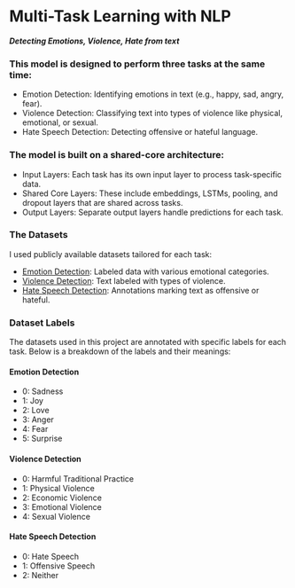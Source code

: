 # Multi-Task Learning with NLP
***Detecting Emotions, Violence, Hate from text***
### This model is designed to perform three tasks at the same time:

* Emotion Detection: Identifying emotions in text (e.g., happy, sad, angry, fear).
* Violence Detection: Classifying text into types of violence like physical, emotional, or sexual.
* Hate Speech Detection: Detecting offensive or hateful language.

### The model is built on a shared-core architecture:

* Input Layers: Each task has its own input layer to process task-specific data.
* Shared Core Layers: These include embeddings, LSTMs, pooling, and dropout layers that are shared across tasks.
* Output Layers: Separate output layers handle predictions for each task.

### The Datasets
I used publicly available datasets tailored for each task:

* [Emotion Detection](https://www.kaggle.com/datasets/nelgiriyewithana/emotions): Labeled data with various emotional categories.
* [Violence Detection](https://www.kaggle.com/datasets/gauravduttakiit/gender-based-violence-tweet-classification?select=Train.csv): Text labeled with types of violence.
* [Hate Speech Detection](https://www.kaggle.com/datasets/mrmorj/hate-speech-and-offensive-language-dataset): Annotations marking text as offensive or hateful.

### Dataset Labels
The datasets used in this project are annotated with specific labels for each task. Below is a breakdown of the labels and their meanings:

#### Emotion Detection

* 0: Sadness
* 1: Joy
* 2: Love
* 3: Anger
* 4: Fear
* 5: Surprise
 
#### Violence Detection

* 0: Harmful Traditional Practice
* 1: Physical Violence
* 2: Economic Violence
* 3: Emotional Violence
* 4: Sexual Violence
 
#### Hate Speech Detection

* 0: Hate Speech
* 1: Offensive Speech
* 2: Neither

